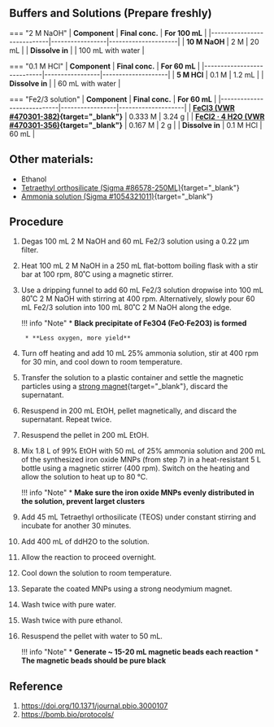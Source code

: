 ## **Buffers and Solutions** (Prepare freshly)

=== "2 M NaOH"
    | **Component**              | **Final conc.** | **For 100 mL**      |
    |----------------------------|-----------------|---------------------|
    | **10 M NaOH**              | 2 M             | 20 mL               |
    | **Dissolve in**            |                 | 100 mL with water   |

=== "0.1 M HCl"
    | **Component**              | **Final conc.** | **For 60 mL**      |
    |----------------------------|-----------------|--------------------|
    | **5 M HCl**                | 0.1 M           | 1.2 mL             |
    | **Dissolve in**            |                 | 60 mL with water   |

=== "Fe2/3 solution"
    | **Component**              | **Final conc.** | **For 60 mL**      |
    |----------------------------|-----------------|--------------------|
    | **[FeCl3 (VWR #470301-382)](https://www.avantorsciences.com/us/en/product/8878176/ironiii-chloride?isCatNumSearch=true){target="_blank"}**                  | 0.333 M         | 3.24 g             |
    | **[FeCl2 · 4 H2O (VWR #470301-356)](https://www.avantorsciences.com/us/en/product/8878169/ironii-chloride-tetrahydrate?isCatNumSearch=true){target="_blank"}**          | 0.167 M         | 2 g                |
    | **Dissolve in**            | 0.1 M HCl       | 60 mL              |

## **Other materials:**
- Ethanol
- [Tetraethyl orthosilicate (Sigma #86578-250ML)](https://www.sigmaaldrich.com/US/en/product/aldrich/86578){target="_blank"}
- [Ammonia solution (Sigma #1054321011)](https://www.sigmaaldrich.com/US/en/product/mm/105432?utm_source=google%2Cgoogle&utm_medium=organicshopping%2Ccpc&utm_campaign=20790375250&utm_content=154400301983&gad_source=1&gbraid=0AAAAAD8kLQR5967HwWvzVDWor8RUFMunS&gclid=Cj0KCQiAs5i8BhDmARIsAGE4xHzx2xcHS1AAMS6HDn1IEnrgWW2W83hscTFeYdhKXsKzKfqwMdE_MlUaAi-XEALw_wcB){target="_blank"}

## **Procedure**

1. Degas 100 mL 2 M NaOH and 60 mL Fe2/3 solution using a 0.22 µm filter.
2. Heat 100 mL 2 M NaOH in a 250 mL flat-bottom boiling flask with a stir bar at 100 rpm, 80˚C using a magnetic stirrer.
3. Use a dripping funnel to add 60 mL Fe2/3 solution dropwise into 100 mL 80˚C 2 M NaOH with stirring at 400 rpm. Alternatively, slowly pour 60 mL Fe2/3 solution into 100 mL 80˚C 2 M NaOH along the edge.

    !!! info "Note"
        * **Black precipitate of Fe3O4 (FeO·Fe2O3) is formed**
        
        * **Less oxygen, more yield**

4. Turn off heating and add 10 mL 25% ammonia solution, stir at 400 rpm for 30 min, and cool down to room temperature.
5. Transfer the solution to a plastic container and settle the magnetic particles using a [strong magnet](https://www.amazon.com/dp/B07CCJSPWR/ref=sspa_dk_detail_0?pd_rd_i=B07CCJSPWR&pd_rd_w=r8T47&content-id=amzn1.sym.8c2f9165-8e93-42a1-8313-73d3809141a2&pf_rd_p=8c2f9165-8e93-42a1-8313-73d3809141a2&pf_rd_r=CPAXYRC55X4JEE7BCPBX&pd_rd_wg=ZZD3o&pd_rd_r=b4134dac-aa8d-4af4-837b-db45f3c4d6e5&s=industrial&sp_csd=d2lkZ2V0TmFtZT1zcF9kZXRhaWw&th=1){target="_blank"}, discard the supernatant.
6. Resuspend in 200 mL EtOH, pellet magnetically, and discard the supernatant. Repeat twice.
7. Resuspend the pellet in 200 mL EtOH.
8. Mix 1.8 L of 99% EtOH with 50 mL of 25% ammonia solution and 200 mL of the synthesized iron oxide MNPs (from step 7) in a heat-resistant 5 L bottle using a magnetic stirrer (400 rpm). Switch on the heating and allow the solution to heat up to 80 °C.

    !!! info "Note"
        * **Make sure the iron oxide MNPs evenly distributed in the solution, prevent larget clusters**


9. Add 45 mL Tetraethyl orthosilicate (TEOS) under constant stirring and incubate for another 30 minutes.
10. Add 400 mL of ddH2O to the solution.
11. Allow the reaction to proceed overnight.
12. Cool down the solution to room temperature.
13. Separate the coated MNPs using a strong neodymium magnet.
14. Wash twice with pure water.
15. Wash twice with pure ethanol.
16. Resuspend the pellet with water to 50 mL.

    !!! info "Note"
        * **Generate ~ 15-20 mL magnetic beads each reaction**
        * **The magnetic beads should be pure black**

## **Reference**
1. https://doi.org/10.1371/journal.pbio.3000107
2. https://bomb.bio/protocols/
